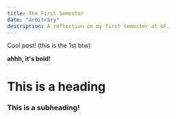```yaml
---
title: The First Semester
date: "arbitrary"
description: A reflection on my first semester at UF.
---
```


Cool post! (this is the 1st btw)

**ahhh, it's bold!**

# This is a heading

### This is a subheading!
